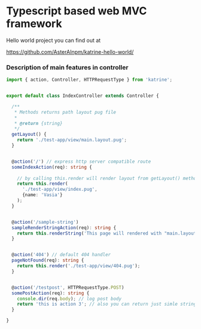 # Typescript based web MVC framework

Hello world project you can find out at 

https://github.com/AsterAInpm/katrine-hello-world/

### Description of main features in controller

``` typescript
import { action, Controller, HTTPRequestType } from 'katrine';


export default class IndexController extends Controller {

  /**
   * Methods returns path layout pug file
   *
   * @return {string}
   */
  getLayout() {
    return './test-app/view/main.layout.pug';
  }


  @action('/') // express http server compatible route 
  someIndexAction(req): string { 
  
    // by calling this.render will render layout from getLayout() method
    return this.render(
      './test-app/view/index.pug',
      {name: 'Vasia'}
    );
  }


  @action('/sample-string')
  sampleRenderStringAction(req): string {
    return this.renderString('This page will rendered with "main.layout.pug" layout');
  }


  @action('404') // default 404 handler
  pageNotFound(req): string {
    return this.render('./test-app/view/404.pug');
  }


  @action('/testpost', HTTPRequestType.POST)
  somePostAction(req): string {
    console.dir(req.body); // log post body
    return 'this is action 3'; // also you can return just simle strings
  }

}

``` 
